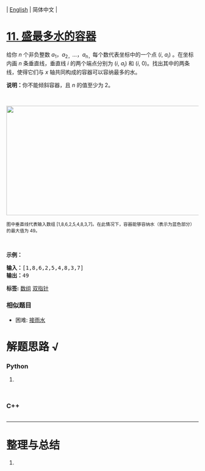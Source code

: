 | [English](README_EN.md) | 简体中文 |

# [11. 盛最多水的容器](https://leetcode-cn.com/problems/container-with-most-water)
<p>给你 <em>n</em> 个非负整数 <em>a</em><sub>1</sub>，<em>a</em><sub>2，</sub>...，<em>a</em><sub>n，</sub>每个数代表坐标中的一个点&nbsp;(<em>i</em>,&nbsp;<em>a<sub>i</sub></em>) 。在坐标内画 <em>n</em> 条垂直线，垂直线 <em>i</em>&nbsp;的两个端点分别为&nbsp;(<em>i</em>,&nbsp;<em>a<sub>i</sub></em>) 和 (<em>i</em>, 0)。找出其中的两条线，使得它们与&nbsp;<em>x</em>&nbsp;轴共同构成的容器可以容纳最多的水。</p>

<p><strong>说明：</strong>你不能倾斜容器，且&nbsp;<em>n</em>&nbsp;的值至少为 2。</p>

<p>&nbsp;</p>

<p><img alt="" src="https://aliyun-lc-upload.oss-cn-hangzhou.aliyuncs.com/aliyun-lc-upload/uploads/2018/07/25/question_11.jpg" style="height: 287px; width: 600px;"></p>

<p><small>图中垂直线代表输入数组 [1,8,6,2,5,4,8,3,7]。在此情况下，容器能够容纳水（表示为蓝色部分）的最大值为&nbsp;49。</small></p>

<p>&nbsp;</p>

<p><strong>示例：</strong></p>

<pre><strong>输入：</strong>[1,8,6,2,5,4,8,3,7]
<strong>输出：</strong>49</pre>

**标签:**  [数组](https://leetcode-cn.com/tag/array) [双指针](https://leetcode-cn.com/tag/two-pointers) 
 ### 相似题目
- 困难:	[接雨水](https://leetcode-cn.com/problems/trapping-rain-water) 

# 解题思路 √

### Python

1. 

```python

```


```python

```

### C++

```cpp

```

---



# 整理与总结

1. 